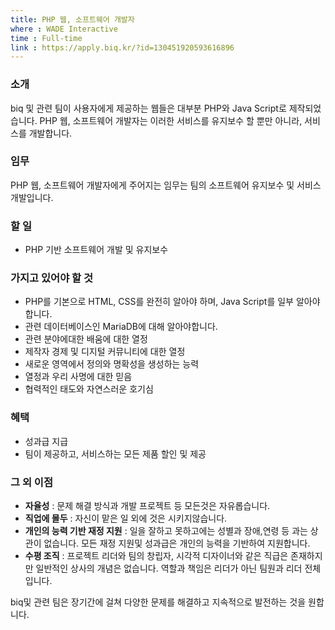 ```yaml
---
title: PHP 웹, 소프트웨어 개발자
where : WADE Interactive
time : Full-time
link : https://apply.biq.kr/?id=130451920593616896
---
```

### 소개
biq 및 관련 팀이 사용자에게 제공하는 웹들은 대부분 PHP와 Java Script로 제작되었습니다. PHP 웹, 소프트웨어 개발자는 이러한 서비스를 유지보수 할 뿐만 아니라, 서비스를 개발합니다.

### 임무
PHP 웹, 소프트웨어 개발자에게 주어지는 임무는 팀의 소프트웨어 유지보수 및 서비스 개발입니다.

### 할 일
- PHP 기반 소프트웨어 개발 및 유지보수

### 가지고 있어야 할 것
- PHP를 기본으로 HTML, CSS를 완전히 알아야 하며, Java Script를 일부 알아야합니다.
- 관련 데이터베이스인 MariaDB에 대해 알아야합니다.
- 관련 분야에대한 배움에 대한 열정
- 제작자 경제 및 디지털 커뮤니티에 대한 열정
- 새로운 영역에서 정의와 명확성을 생성하는 능력
- 열정과 우리 사명에 대한 믿음
- 협력적인 태도와 자연스러운 호기심

### 혜택
- 성과급 지급
- 팀이 제공하고, 서비스하는 모든 제품 할인 및 제공

### 그 외 이점
- **자율성** : 문제 해결 방식과 개발 프로젝트 등 모든것은 자유롭습니다.
- **직업에 몰두** : 자신이 맡은 일 외에 것은 시키지않습니다.
- **개인의 능력 기반 재정 지원** : 일을 잘하고 못하고에는 성별과 장애,연령 등 과는 상관이 없습니다. 모든 재정 지원및 성과급은 개인의 능력을 기반하여 지원합니다.
- **수평 조직** : 프로젝트 리더와 팀의 창립자, 시각적 디자이너와 같은 직급은 존재하지만 일반적인 상사의 개념은 없습니다. 역할과 책임은 리더가 아닌 팀원과 리더 전체입니다.

biq및 관련 팀은 장기간에 걸쳐 다양한 문제를 해결하고 지속적으로 발전하는 것을 원합니다.
